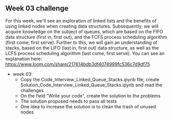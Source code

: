 ## Week 03 challenge

For this week, we'll see an exploration of linked lists and the benefits of using linked nodes when creating data structures. Subsequently, we will acquire knowledge on the subject of queues, which are based on the FIFO data structure (first in, first out), and the FCFS process scheduling algorithm (first come, first serve). Further to this, we will gain an understanding of stacks, based on the LIFO (last in, first out) data structure, as well as the LCFS process scheduling algorithm (last come, first serve). You can see an explanation here: https://www.loom.com/share/217614bdb3df4078999fc536c7d9df75
- week 03:
  - Copy the Code_Interview_Linked_Queue_Stacks.ipynb file, create Solution_Code_Interview_Linked_Queue_Stacks.ipynb and read the challenges
  - On the field "Write your code", create the solution to the problems
  - The solution proposed needs to pass all tests
  - One idea to increase the solution is to clean the trash of unused nodes
